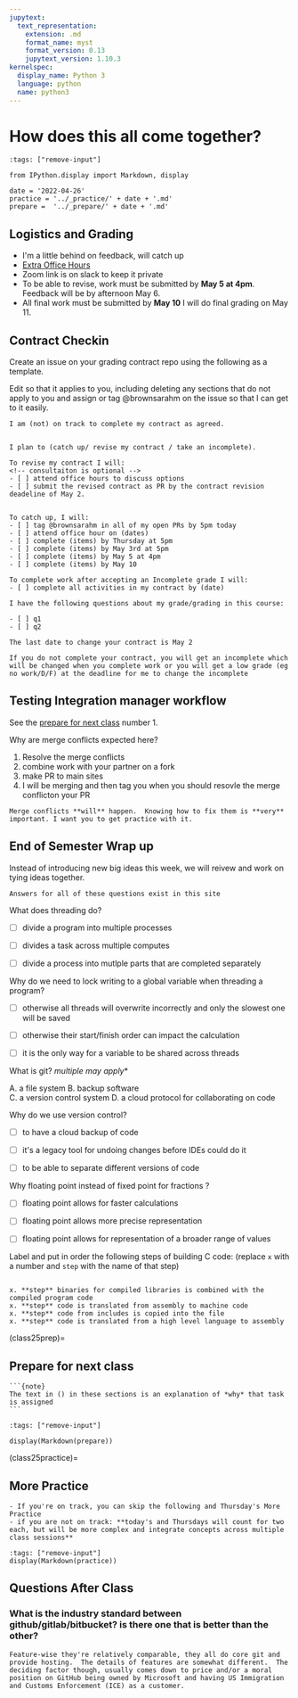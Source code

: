 ```yaml
---
jupytext:
  text_representation:
    extension: .md
    format_name: myst
    format_version: 0.13
    jupytext_version: 1.10.3
kernelspec:
  display_name: Python 3
  language: python
  name: python3
---
```


# How does this all come together?

```{code-cell} ipython3
:tags: ["remove-input"]

from IPython.display import Markdown, display

date = '2022-04-26'
practice = '../_practice/' + date + '.md'
prepare =  '../_prepare/' + date + '.md'
```

## Logistics and Grading

- I'm a little behind on feedback, will catch up
- [Extra Office Hours](https://calendar.google.com/calendar/u/0/embed?src=c_cdqkelouqa82ckeipig58au0es@group.calendar.google.com&ctz=America/New_York)
- Zoom link is on slack to keep it private
- To be able to revise, work must be submitted by **May 5 at 4pm**. Feedback will be by afternoon May 6.
- All final work must be submitted by **May 10**  I will do final grading on May 11.


## Contract Checkin


Create an issue on your grading contract repo using the following as a template.

Edit so that it applies to you, including deleting any sections that do not apply to you and assign or tag @brownsarahm on the issue so that I can get to it easily.
```
I am (not) on track to complete my contract as agreed.


I plan to (catch up/ revise my contract / take an incomplete).

To revise my contract I will:
<!-- consultaiton is optional -->
- [ ] attend office hours to discuss options
- [ ] submit the revised contract as PR by the contract revision deadeline of May 2.


To catch up, I will:
- [ ] tag @brownsarahm in all of my open PRs by 5pm today
- [ ] attend office hour on (dates)
- [ ] complete (items) by Thursday at 5pm
- [ ] complete (items) by May 3rd at 5pm
- [ ] complete (items) by May 5 at 4pm
- [ ] complete (items) by May 10

To complete work after accepting an Incomplete grade I will:
- [ ] complete all activities in my contract by (date)

I have the following questions about my grade/grading in this course:

- [ ] q1
- [ ] q2
```


```{important}
The last date to change your contract is May 2
```


```{important}
If you do not complete your contract, you will get an incomplete which will be changed when you complete work or you will get a low grade (eg no work/D/F) at the deadline for me to change the incomplete
```

## Testing Integration manager workflow

See the [prepare for next class](https://introcompsys.github.io/spring2022/notes/2022-04-21.html#prepare-for-next-class) number 1.

<i class="fa-solid fa-circle-question"></i> Why are merge conflicts expected here?


1. Resolve the merge conflicts
1. combine work with your partner on a fork
1. make PR to main sites
1. I will be merging and then tag you when you should resovle the merge conflicton your PR


```{important}
Merge conflicts **will** happen.  Knowing how to fix them is **very** important. I want you to get practice with it.
```

## End of Semester Wrap up

Instead of introducing new big ideas this week, we will reivew and work on tying ideas together.

```{note}
Answers for all of these questions exist in this site
```

What does threading do?

- [ ] divide a program into multiple processes
- [ ] divides a task across multiple computes
- [ ] divide a process into mutlple parts that are completed separately




Why do we need to lock writing to a global variable when threading a program?

- [ ] otherwise all threads will overwrite incorrectly and only the slowest one will be saved
- [ ] otherwise their start/finish order can impact the calculation
- [ ] it is the only way for a variable to be shared across threads



What is git? *multiple may apply**

A. a file system
B. backup software  
C. a version control system
D. a cloud protocol for collaborating on code



Why do we use version control?

- [ ] to have a cloud backup of code
- [ ] it's a legacy tool for undoing changes before IDEs could do it
- [ ] to be able to separate different versions of code




Why floating point instead of fixed point for fractions ?

- [ ] floating point allows for faster calculations
- [ ] floating point allows more precise representation
- [ ] floating point allows for representation of a broader range of values


Label and put in order the following steps of building C code: (replace `x` with a number and `step` with the name of that step)

```

x. **step** binaries for compiled libraries is combined with the compiled program code
x. **step** code is translated from assembly to machine code
x. **step** code from includes is copied into the file
x. **step** code is translated from a high level language to assembly
```


(class25prep)=
## Prepare for next class

````{margin}
```{note}
The text in () in these sections is an explanation of *why* that task is assigned
```
````


```{code-cell} ipython3
:tags: ["remove-input"]

display(Markdown(prepare))
```



(class25practice)=
## More Practice

```{important}
- If you're on track, you can skip the following and Thursday's More Practice
- if you are not on track: **today's and Thursdays will count for two each, but will be more complex and integrate concepts across multiple class sessions**

```


```{code-cell} ipython3
:tags: ["remove-input"]
display(Markdown(practice))
```


## Questions After Class


### What is the industry standard between github/gitlab/bitbucket? is there one that is better than the other?
```{toggle}
Feature-wise they're relatively comparable, they all do core git and provide hosting.  The details of features are somewhat different.  The deciding factor though, usually comes down to price and/or a moral position on GitHub being owned by Microsoft and having US Immigration and Customs Enforcement (ICE) as a customer.
```
